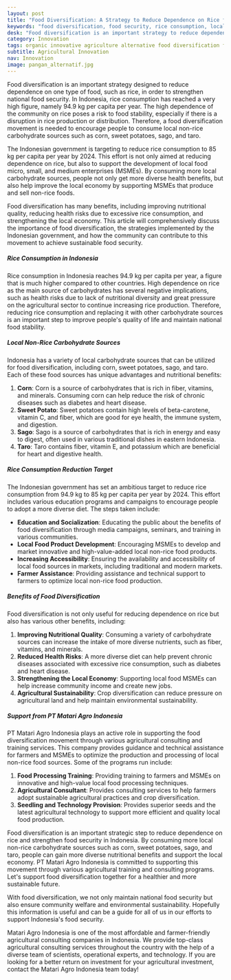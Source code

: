 ```yaml
---
layout: post
title: "Food Diversification: A Strategy to Reduce Dependence on Rice for Food Security"
keywords: "food diversification, food security, rice consumption, local carbohydrate sources, local food UMKM, Indonesia, PT Matari Agro Indonesia"
desk: "Food diversification is an important strategy to reduce dependence on rice and strengthen food security."
category: Innovation
tags: organic innovative agriculture alternative food diversification food security consultant
subtitle: Agricultural Innovation
nav: Innovation
image: pangan_alternatif.jpg
---
```


Food diversification is an important strategy designed to reduce dependence on one type of food, such as rice, in order to strengthen national food security. In Indonesia, rice consumption has reached a very high figure, namely 94.9 kg per capita per year. The high dependence of the community on rice poses a risk to food stability, especially if there is a disruption in rice production or distribution. Therefore, a food diversification movement is needed to encourage people to consume local non-rice carbohydrate sources such as corn, sweet potatoes, sago, and taro.

The Indonesian government is targeting to reduce rice consumption to 85 kg per capita per year by 2024. This effort is not only aimed at reducing dependence on rice, but also to support the development of local food micro, small, and medium enterprises (MSMEs). By consuming more local carbohydrate sources, people not only get more diverse health benefits, but also help improve the local economy by supporting MSMEs that produce and sell non-rice foods.

Food diversification has many benefits, including improving nutritional quality, reducing health risks due to excessive rice consumption, and strengthening the local economy. This article will comprehensively discuss the importance of food diversification, the strategies implemented by the Indonesian government, and how the community can contribute to this movement to achieve sustainable food security.

##### Rice Consumption in Indonesia

Rice consumption in Indonesia reaches 94.9 kg per capita per year, a figure that is much higher compared to other countries. High dependence on rice as the main source of carbohydrates has several negative implications, such as health risks due to lack of nutritional diversity and great pressure on the agricultural sector to continue increasing rice production. Therefore, reducing rice consumption and replacing it with other carbohydrate sources is an important step to improve people's quality of life and maintain national food stability.

##### Local Non-Rice Carbohydrate Sources

Indonesia has a variety of local carbohydrate sources that can be utilized for food diversification, including corn, sweet potatoes, sago, and taro. Each of these food sources has unique advantages and nutritional benefits:

1. **Corn**: Corn is a source of carbohydrates that is rich in fiber, vitamins, and minerals. Consuming corn can help reduce the risk of chronic diseases such as diabetes and heart disease.
2. **Sweet Potato**: Sweet potatoes contain high levels of beta-carotene, vitamin C, and fiber, which are good for eye health, the immune system, and digestion.
3. **Sago**: Sago is a source of carbohydrates that is rich in energy and easy to digest, often used in various traditional dishes in eastern Indonesia.
4. **Taro**: Taro contains fiber, vitamin E, and potassium which are beneficial for heart and digestive health.

##### Rice Consumption Reduction Target

The Indonesian government has set an ambitious target to reduce rice consumption from 94.9 kg to 85 kg per capita per year by 2024. This effort includes various education programs and campaigns to encourage people to adopt a more diverse diet. The steps taken include:

- **Education and Socialization**: Educating the public about the benefits of food diversification through media campaigns, seminars, and training in various communities.
- **Local Food Product Development**: Encouraging MSMEs to develop and market innovative and high-value-added local non-rice food products.
- **Increasing Accessibility**: Ensuring the availability and accessibility of local food sources in markets, including traditional and modern markets.
- **Farmer Assistance**: Providing assistance and technical support to farmers to optimize local non-rice food production.

##### Benefits of Food Diversification

Food diversification is not only useful for reducing dependence on rice but also has various other benefits, including:

1. **Improving Nutritional Quality**: Consuming a variety of carbohydrate sources can increase the intake of more diverse nutrients, such as fiber, vitamins, and minerals.
2. **Reduced Health Risks**: A more diverse diet can help prevent chronic diseases associated with excessive rice consumption, such as diabetes and heart disease.
3. **Strengthening the Local Economy**: Supporting local food MSMEs can help increase community income and create new jobs.
4. **Agricultural Sustainability**: Crop diversification can reduce pressure on agricultural land and help maintain environmental sustainability.

##### Support from PT Matari Agro Indonesia

PT Matari Agro Indonesia plays an active role in supporting the food diversification movement through various agricultural consulting and training services. This company provides guidance and technical assistance for farmers and MSMEs to optimize the production and processing of local non-rice food sources. Some of the programs run include:

1. **Food Processing Training**: Providing training to farmers and MSMEs on innovative and high-value local food processing techniques.
2. **Agricultural Consultant**: Provides consulting services to help farmers adopt sustainable agricultural practices and crop diversification.
3. **Seedling and Technology Provision**: Provides superior seeds and the latest agricultural technology to support more efficient and quality local food production.

Food diversification is an important strategic step to reduce dependence on rice and strengthen food security in Indonesia. By consuming more local non-rice carbohydrate sources such as corn, sweet potatoes, sago, and taro, people can gain more diverse nutritional benefits and support the local economy. PT Matari Agro Indonesia is committed to supporting this movement through various agricultural training and consulting programs. Let's support food diversification together for a healthier and more sustainable future.

With food diversification, we not only maintain national food security but also ensure community welfare and environmental sustainability. Hopefully this information is useful and can be a guide for all of us in our efforts to support Indonesia's food security.

Matari Agro Indonesia is one of the most affordable and farmer-friendly agricultural consulting companies in Indonesia. We provide top-class agricultural consulting services throughout the country with the help of a diverse team of scientists, operational experts, and technology. If you are looking for a better return on investment for your agricultural investment, contact the Matari Agro Indonesia team today!
